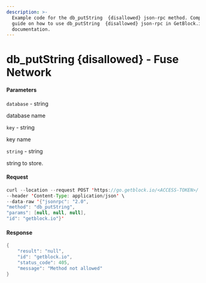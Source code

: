 ```yaml
---
description: >-
  Example code for the db_putString  {disallowed} json-rpc method. Сomplete
  guide on how to use db_putString  {disallowed} json-rpc in GetBlock.io Web3
  documentation.
---
```


# db\_putString {disallowed} - Fuse Network

#### Parameters

`database` - string

database name

`key` - string

key name

`string` - string

string to store.

#### Request

```java
curl --location --request POST 'https://go.getblock.io/<ACCESS-TOKEN>/' \
--header 'Content-Type: application/json' \
--data-raw '{"jsonrpc": "2.0",
"method": "db_putString",
"params": [null, null, null],
"id": "getblock.io"}'
```

#### Response

```java
{
    "result": "null",
    "id": "getblock.io",
    "status_code": 405,
    "message": "Method not allowed"
}
```
